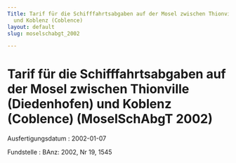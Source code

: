 ```yaml
---
Title: Tarif für die Schifffahrtsabgaben auf der Mosel zwischen Thionville (Diedenhofen)
  und Koblenz (Coblence)
layout: default
slug: moselschabgt_2002

---
```


# Tarif für die Schifffahrtsabgaben auf der Mosel zwischen Thionville (Diedenhofen) und Koblenz (Coblence) (MoselSchAbgT 2002)

Ausfertigungsdatum
:   2002-01-07

Fundstelle
:   BAnz: 2002, Nr 19, 1545

